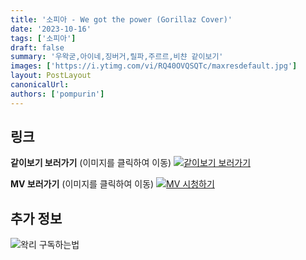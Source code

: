 ```yaml
---
title: '소피아 - We got the power (Gorillaz Cover)'
date: '2023-10-16'
tags: ['소피아']
draft: false
summary: '우왁굳,아이네,징버거,릴파,주르르,비챤 같이보기'
images: ['https://i.ytimg.com/vi/RQ40OVQSQTc/maxresdefault.jpg']
layout: PostLayout
canonicalUrl:
authors: ['pompurin']
---
```


## 링크

**같이보기 보러가기** (이미지를 클릭하여 이동)
[![같이보기 보러가기](https://cdn.discordapp.com/attachments/1136601898116464710/1211650793904807976/logo.png?ex=65eef8bc&is=65dc83bc&hm=95dc0e08c1f43025dd60def429896697b3787a9f923593eb50b24e9fb6280361&)](https://cafe.naver.com/steamindiegame/13346872)

**MV 보러가기** (이미지를 클릭하여 이동)
[![MV 시청하기](https://i.ytimg.com/vi/RQ40OVQSQTc/maxresdefault.jpg)](https://www.youtube.com/watch?v=RQ40OVQSQTc)

## 추가 정보

![왁리 구독하는법](https://cdn.discordapp.com/attachments/1136601898116464710/1202561346370142238/--3-cut.gif?ex=65e99707&is=65d72207&hm=77ccf39e44d1b0ba4bc899cb3220e87d5ce56ff9a25de53263bc132fb9c9d85a&)
